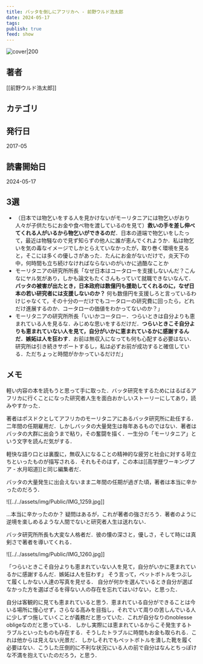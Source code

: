 ```yaml
---
title: バッタを倒しにアフリカへ - 前野ウルド浩太郎
date: 2024-05-17
tags: 
publish: true
feed: show
---
```

![cover|200](http://books.google.com/books/content?id=HauctAEACAAJ&printsec=frontcover&img=1&zoom=1&source=gbs_api)
## 著者
[[前野ウルド浩太郎]]
## カテゴリ

## 発行日
2017-05
## 読書開始日
2024-05-17

## 3選
 - （日本では物乞いをする人を見かけないがモーリタニアには物乞いがおり人々が子供たちにお金や食べ物を渡しているのを見て）**救いの手を差し伸べてくれる人がいるから物乞いができるのだ**．日本の道端で物乞いをしたって，最近は物騒なので見ず知らずの他人に誰が恵んでくれようか．私は物乞いを気の毒なイメージでしかとらえていなかったが，取り巻く環境を見ると，そこには多くの優しさがあった．たんにお金がないだけで，炎天下の中，何時間も立ち続けなければならないのがいかに過酷なことか
 - モーリタニアの研究所所長「なぜ日本はコータローを支援しないんだ？こんなにヤル気があり，しかも論文もたくさんもっていて就職できないなんて．**バッタの被害が出たとき，日本政府は数億円も援助してくれるのに，なぜ日本の若い研究者には支援しないのか？** 何も数億円を支援しろと言っているわけじゃなくて，その十分の一だけでもコータローの研究費に回ったら，どれだけ進展するのか．コータローの価値をわかってないのか？」
 - モーリタニアの研究所所長「いいかコータロー．つらいときは自分よりも恵まれている人を見るな．みじめな思いをするだけだ．**つらいときこそ自分よりも恵まれていない人を見て，自分がいかに恵まれているかに感謝するんだ．嫉妬は人を狂わす**．お前は無収入になっても何も心配する必要はない．研究所は引き続きサポートするし，私は必ずお前が成功すると確信している．ただちょっと時間がかかっているだけだ」
## メモ
軽い内容の本を読もうと思って手に取った．バッタ研究をするためにはるばるアフリカに行くことになった研究者人生を面白おかしいストーリーにしてあり，読みやすかった．

著者はポスドクとしてアフリカのモーリタニアにあるバッタ研究所に赴任する．二年間の任期雇用だ．しかしバッタの大量発生は毎年あるものではない．著者はバッタの大群に出会うまで粘り，その奮闘を描く．一生分の「モーリタニア」という文字を読んだ気がする．

軽快な語り口とは裏腹に，無収入になることの精神的な疲労と社会に対する苛立ちといったものが描写される．それもそのはず，この本は[[高学歴ワーキングプア - 水月昭道]]と同じ編集者だ．

バッタの大量発生に出会えないまま二年間の任期が過ぎた頃，著者は本当に辛かったのだろう．

![[../../assets/img/Public/IMG_1259.jpg]]

...本当に辛かったのか？ 疑問はあるが，これが著者の強さだろう．著者のように逆境を楽しめるような人間でないと研究者人生は送れない．

バッタ研究所所長も大変な人格者だ．彼の懐の深さと，優しさ，そして時には真剣さで著者を導いてくれる．

![[../../assets/img/Public/IMG_1260.jpg]]

「つらいときこそ自分よりも恵まれていない人を見て，自分がいかに恵まれているかに感謝するんだ．嫉妬は人を狂わす」
そう言って，ペットボトルをつぶして履くしかない人達の写真を見せる．
自分が何かを選んでいるとき自分が選ばなかった方を選ばざるを得ない人の存在を忘れてはいけない，と思った．

自分は客観的に見ても恵まれていると思う．恵まれている自分ができることは今いる場所に慢心せず，さらなる高みを目指し，それでいて周りの苦しんでいる人に少しずつ施していくことが義務だと思っていた．これが自分なりのnoblesse obligeなのだと思っている．
しかし実際には恵まれているからこそ発生するトラブルといったものも存在する．そうしたトラブルに時間もお金も取られる．これは他からは見えない光景だ．
しかしそれでもペットボトルを潰した靴を履く必要はない．こうした圧倒的に不利な状況にいる人の前で自分はなんとちっぽけな不満を抱えていたのだろう，と思う．
